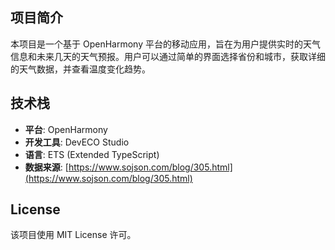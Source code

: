 ## 项目简介

本项目是一个基于 OpenHarmony 平台的移动应用，旨在为用户提供实时的天气信息和未来几天的天气预报。用户可以通过简单的界面选择省份和城市，获取详细的天气数据，并查看温度变化趋势。

## 技术栈

- **平台**: OpenHarmony
- **开发工具**: DevECO Studio
- **语言**: ETS (Extended TypeScript)
- **数据来源**: [https://www.sojson.com/blog/305.html](https://www.sojson.com/blog/305.html)

## License

该项目使用 MIT License 许可。
